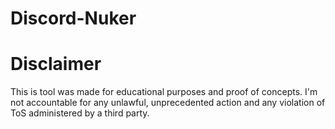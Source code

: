 # Discord-Nuker
















# Disclaimer

This is tool was made for educational purposes and proof of concepts. I'm not accountable for any unlawful, unprecedented action and any violation of ToS administered by a third party.
